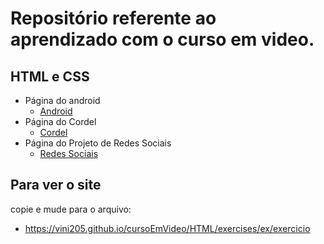 # Repositório referente ao aprendizado com o curso em video.
## HTML e CSS
- Página do android 
  - [Android](https://vini205.github.io/cursoEmVideo/HTML/challenges/android;10/page/index.html)
- Página do Cordel  
  - [Cordel](https://vini205.github.io/cursoEmVideo/HTML/challenges/cordel/index/index.html)
- Página do Projeto de Redes Sociais
  - [Redes Sociais](https://vini205.github.io/cursoEmVideo/HTML/challenges/Projeto-social/index.html)

## Para ver o site 
copie e mude para o arquivo:
  - https://vini205.github.io/cursoEmVideo/HTML/exercises/ex/exercicio
